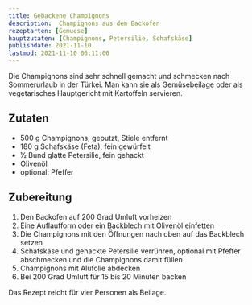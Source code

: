 ```yaml
---
title: Gebackene Champignons
description:  Champignons aus dem Backofen
rezeptarten: [Gemuese]
hauptzutaten: [Champignons, Petersilie, Schafskäse]
publishdate: 2021-11-10
lastmod: 2021-11-10 06:11:00
---
```


Die Champignons sind sehr schnell gemacht und schmecken nach Sommerurlaub in der Türkei. Man kann sie als Gemüsebeilage oder als vegetarisches Hauptgericht mit Kartoffeln servieren.

## Zutaten

- 500 g Champignons, geputzt, Stiele entfernt
- 180 g Schafskäse (Feta), fein gewürfelt
- ½ Bund glatte Petersilie, fein gehackt
- Olivenöl
- optional: Pfeffer


## Zubereitung

1. Den Backofen auf 200 Grad Umluft vorheizen
2. Eine Auflaufform oder ein Backblech mit Olivenöl einfetten
3. Die Champignons mit den Öffnungen nach oben auf das Backblech setzen
4. Schafskäse und gehackte Petersilie verrühren, optional mit Pfeffer abschmecken und die Champignons damit füllen
5. Champignons mit Alufolie abdecken
6. Bei 200 Grad Umluft für 15 bis 20 Minuten backen


Das Rezept reicht für vier Personen als Beilage.